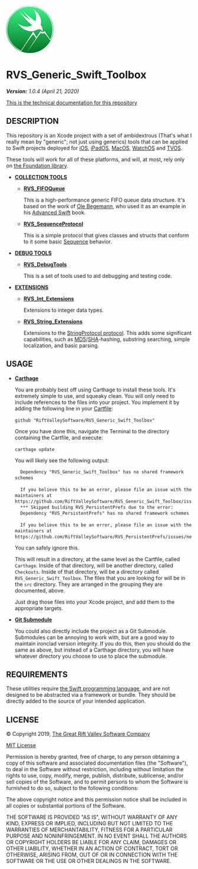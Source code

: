 ![Icon](https://github.com/RiftValleySoftware/RVS_Generic_Swift_Toolbox/raw/master/icon.png)

RVS_Generic_Swift_Toolbox
=

***Version:*** *1.0.4 (April 21, 2020)*

[This is the technical documentation for this repository](https://riftvalleysoftware.github.io/RVS_Generic_Swift_Toolbox/)

DESCRIPTION
-
This repository is an Xcode project with a set of ambidextrous (That's what I really mean by "generic"; not just using generics) tools that can be applied to Swift projects deployed for [iOS](https://apple.com/ios), [iPadOS](https://apple.com/ipados), [MacOS](https://apple.com/macos), [WatchOS](https://apple.com/watchos) and [TVOS](https://apple.com/tvos).

These tools will work for all of these platforms, and will, at most, rely only on [the Foundation library](https://developer.apple.com/documentation/foundation).

- [**COLLECTION TOOLS**](https://github.com/RiftValleySoftware/RVS_Generic_Swift_Toolbox/tree/master/src/Collection%20Tools)
    - [**RVS_FIFOQueue**](https://github.com/RiftValleySoftware/RVS_Generic_Swift_Toolbox/blob/master/src/Collection%20Tools/RVS_FIFOQueue.swift)

        This is a high-performance generic FIFO queue data structure. It's based on the work of [Ole Begemann](https://oleb.net), who used it as an example in his [Advanced Swift](https://oleb.net/advanced-swift/) book.
    - [**RVS_SequenceProtocol**](https://github.com/RiftValleySoftware/RVS_Generic_Swift_Toolbox/blob/master/src/Collection%20Tools/RVS_SequenceProtocol.swift)
    
        This is a simple protocol that gives classes and structs that conform to it some basic [Sequence](https://developer.apple.com/documentation/swift/sequence) behavior.

- [**DEBUG TOOLS**](https://github.com/RiftValleySoftware/RVS_Generic_Swift_Toolbox/tree/master/src/Debug%20Tools)
    - [**RVS_DebugTools**](https://github.com/RiftValleySoftware/RVS_Generic_Swift_Toolbox/blob/master/src/Debug%20Tools/RVS_DebugTools.swift)
    
        This is a set of tools used to aid debugging and testing code.

- [**EXTENSIONS**](https://github.com/RiftValleySoftware/RVS_Generic_Swift_Toolbox/tree/master/src/Extensions)
    - [**RVS_Int_Extensions**](https://github.com/RiftValleySoftware/RVS_Generic_Swift_Toolbox/blob/master/src/Extensions/RVS_Int_Extensions.swift)
    
        Extensions to integer data types.
        
    - [**RVS_String_Extensions**](https://github.com/RiftValleySoftware/RVS_Generic_Swift_Toolbox/blob/master/src/Extensions/RVS_String_Extensions.swift)
    
        Extensions to the [StringProtocol protocol](https://developer.apple.com/documentation/swift/stringprotocol). This adds some significant capabilities, such as [MD5](https://en.wikipedia.org/wiki/MD5)/[SHA](https://en.wikipedia.org/wiki/Secure_Hash_Algorithms)-hashing, substring searching, simple localization, and basic parsing.

USAGE
-
- [**Carthage**](https://github.com/Carthage/Carthage)

    You are probably best off using Carthage to install these tools. It's extremely simple to use, and squeaky clean. You will only need to include references to the files into your project.
    You implement it by adding the following line in your [Cartfile](https://github.com/Carthage/Carthage/blob/master/Documentation/Artifacts.md):

    `github "RiftValleySoftware/RVS_Generic_Swift_Toolbox"`
    
    Once you have done this, navigate the Terminal to the directory containing the Cartfile, and execute:
    
    `carthage update`
    
    You will likely see the following output:
    
        Dependency "RVS_Generic_Swift_Toolbox" has no shared framework schemes

        If you believe this to be an error, please file an issue with the maintainers at     https://github.com/RiftValleySoftware/RVS_Generic_Swift_Toolbox/issues/new
        *** Skipped building RVS_PersistentPrefs due to the error:
        Dependency "RVS_PersistentPrefs" has no shared framework schemes

        If you believe this to be an error, please file an issue with the maintainers at    https://github.com/RiftValleySoftware/RVS_PersistentPrefs/issues/new
        
    You can safely ignore this.

    This will result in a directory, at the same level as the Cartfile, called `Carthage`. Inside of that directory, will be another directory, called `Checkouts`. Inside of that directory, will be a directory called `RVS_Generic_Swift_Toolbox`.
    The files that you are looking for will be in the `src` directory. They are arranged in the grouping they are documented, above.
    
    Just drag those files into your Xcode project, and add them to the appropriate targets.
    
- **[Git Submodule](https://git-scm.com/book/en/v2/Git-Tools-Submodules)**

    You could also directly include the project as a Git Submodule.  Submodules can be annoying to work with, but are a good way to maintain ironclad version integrity.
    If you do this, then you should do the same as above, but instead of a Carthage directory, you will have whatever directory you choose to use to place the submodule.

REQUIREMENTS
-
These utilities require [the Swift programming language](https://developer.apple.com/swift/), and are not designed to be abstracted via a framework or bundle. They should be directly added to the source of your intended application.

LICENSE
-
© Copyright 2019, [The Great Rift Valley Software Company](https://riftvalleysoftware.com)

[MIT License](https://opensource.org/licenses/MIT)

Permission is hereby granted, free of charge, to any person obtaining a copy of this software and associated documentation
files (the "Software"), to deal in the Software without restriction, including without limitation the rights to use, copy,
modify, merge, publish, distribute, sublicense, and/or sell copies of the Software, and to permit persons to whom the
Software is furnished to do so, subject to the following conditions:

The above copyright notice and this permission notice shall be included in all copies or substantial portions of the Software.

THE SOFTWARE IS PROVIDED "AS IS", WITHOUT WARRANTY OF ANY KIND, EXPRESS OR IMPLIED, INCLUDING BUT NOT LIMITED TO THE WARRANTIES
OF MERCHANTABILITY, FITNESS FOR A PARTICULAR PURPOSE AND NONINFRINGEMENT.
IN NO EVENT SHALL THE AUTHORS OR COPYRIGHT HOLDERS BE LIABLE FOR ANY CLAIM, DAMAGES OR OTHER LIABILITY, WHETHER IN AN ACTION OF
CONTRACT, TORT OR OTHERWISE, ARISING FROM, OUT OF OR IN CONNECTION WITH THE SOFTWARE OR THE USE OR OTHER DEALINGS IN THE SOFTWARE.
